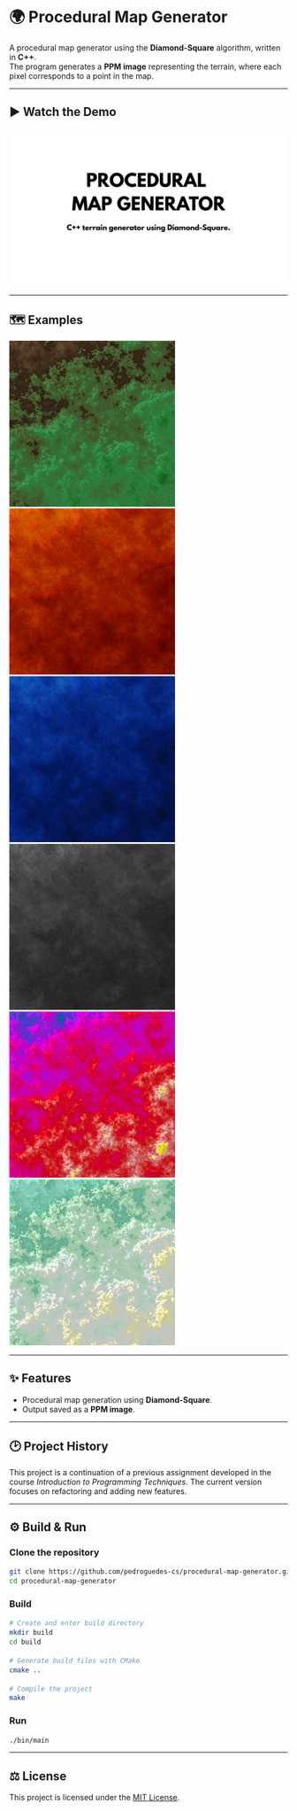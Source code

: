 # 🌍 Procedural Map Generator

A procedural map generator using the **Diamond-Square** algorithm, written in **C++**.  
The program generates a **PPM image** representing the terrain, where each pixel corresponds to a point in the map.

---

## ▶️ Watch the Demo
[![Procedural Map Generator - Demo](assets/thumbnail.png)](https://youtu.be/ZRfbxiADyK0)

---

## 🗺️ Examples
![Earthy](assets/examples/preview/earthy.png)
![Hot](assets/examples/preview/hot.png)
![COld](assets/examples/preview/cold.png)
![Grey](assets/examples/preview/grey.png)
![Neon](assets/examples/preview/neon.png)
![Pastel](assets/examples/preview/pastel.png)

---

## ✨ Features
- Procedural map generation using **Diamond-Square**.
- Output saved as a **PPM image**.

---

## 🕑 Project History
This project is a continuation of a previous assignment developed in the course *Introduction to Programming Techniques*. The current version focuses on refactoring and adding new features.

---

## ⚙️ Build & Run

### Clone the repository  
```bash
git clone https://github.com/pedroguedes-cs/procedural-map-generator.git
cd procedural-map-generator
```
### Build
```bash
# Create and enter build directory
mkdir build
cd build

# Generate build files with CMake
cmake ..

# Compile the project
make
```
### Run
```bash
./bin/main
```

---

## ⚖️ License
This project is licensed under the [MIT License](LICENSE).
